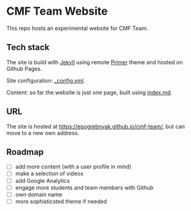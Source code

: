 # CMF Team Website

This repo hosts an experimental website for CMF Team.

## Tech stack

The site is build with [Jekyll](https://jekyllrb.com/)
using remote [Primer](https://pages-themes.github.io/primer/) theme
and hosted on Github Pages.

Site configuration: [\_config.yml](_config.yml).

Content: so far the website is just one page, built using [index.md](index.md).

## URL

The site is hosted at <https://epogrebnyak.github.io/cmf-team/>, but can move to a new own address.

## Roadmap

- [ ] add more content (with a user profile in mind)
- [ ] make a selection of videos
- [ ] add Google Analytics
- [ ] engage more students and team members with Github
- [ ] own domain name
- [ ] more sophisticsted theme if needed
